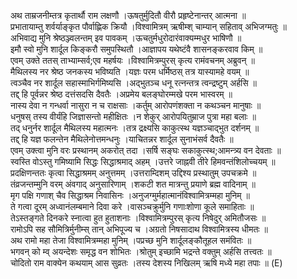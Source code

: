 

  
अथ ताम्रजनीम्तत्र कृतार्थौ राम लक्षणौ ।ऊषतुर्मुदितौ वीरौ प्रहृष्टेनान्तर् आत्मना  ॥   
प्रभातायाम्तु शर्वर्याङ्कृत पौर्वाह्णिक क्रियौ ।विश्वामित्रम् ऋषीम्श् चाम्यान् सहिताव् अभिजग्मतुः  ॥   
अभिवाद्य मुनि श्रेष्ठञ्ज्वलन्तम् इव पावकम् ।ऊचतुर्मधुरोदारंवाक्यम्मधुर भाषिणौ  ॥   
इमौ स्वो मुनि शार्दूल किङ्करौ समुपस्थितौ ।आज्ञापय यथेष्टंवै शासनङ्करवाव किम्  ॥   
एवम् उक्ते ततस् ताभ्याम्सर्व;एव महर्षयः ।विश्वामित्रम्पुरस् कृत्य रामंवचनम् अब्रुवन्  ॥   
मैथिलस्य नर श्रेष्ठ जनकस्य भविष्यति ।यज्ञः परम धर्मिष्ठस् तत्र यास्यामहे वयम्  ॥   
त्वञ्चैव नर शार्दूल सहास्माभिर्गमिष्यसि ।अद्भुतञ्च धनू रत्नन्तत्र त्वन्द्रष्टुम् अर्हसि  ॥   
तद्द् हि पूर्वन्नर श्रेष्ठ दत्तंसदसि दैवतैः ।अप्रमेय बलङ्घोरम्मखे परम भास्वरम्  ॥   
नास्य देवा न गन्धर्वा नासुरा न च राक्षसाः ।कर्तुम् आरोपणंशक्ता न कथञ्चन मानुषाः  ॥   
धनुषस् तस्य वीर्यंहि जिज्ञासन्तो महीक्षितः ।न शेकुर् आरोपयितुम्राज पुत्रा महा बलाः  ॥   
तद् धनुर्नर शार्दूल मैथिलस्य महात्मनः ।तत्र द्रक्ष्यसि काकुत्स्थ यज्ञञ्चाद्भुत दर्शनम्  ॥   
तद्द् हि यज्ञ फलन्तेन मैथिलेनोत्तमन्धनुः ।याचितन्नर शार्दूल सुनाभंसर्व दैवतैः  ॥   
एवम् उक्त्वा मुनि वरः प्रस्थानम् अकरोत् तदा ।सर्षि सङ्घः सकाकुत्स्थ;आमन्त्र्य वन देवताः  ॥   
स्वस्ति वोऽस्तु गमिष्यामि सिद्धः सिद्धाश्रमाद् अहम् ।उत्तरे जाह्नवी तीरे हिमवन्तंशिलोच्चयम्  ॥   
प्रदक्षिणन्ततः कृत्वा सिद्धाश्रमम् अनुत्तमम् ।उत्तराम्दिशम् उद्दिश्य प्रस्थातुम् उपचक्रमे  ॥   
तंव्रजन्तम्मुनि वरम् अंवगाद् अनुसारिणाम् ।शकटी शत मात्रन्तु प्रयाणे ब्रह्म वादिनाम्  ॥   
मृग पक्षि गणाश् चैव सिद्धाश्रम निवासिनः ।अनुजग्मुर्महात्मानंविश्वामित्रम्महा मुनिम्  ॥   
ते गत्वा दूरम् अध्वानंलम्बमाने दिवा करे ।वासञ्चक्रुर्मुनि गणाःशोणा कूले समाहिताः  ॥   
तेऽस्तङ्गते दिनकरे स्नात्वा हुत हुताशनाः ।विश्वामित्रम्पुरस् कृत्य निषेदुर् अमितौजसः  ॥   
रामोऽपि सह सौमित्रिर्मुनीम्स् तान् अभिपूज्य च ।अग्रतो निषसादाथ विश्वामित्रस्य धीमतः  ॥   
अथ रामो महा तेजा विश्वामित्रम्महा मुनिम् ।पप्रच्छ मुनि शार्दूलङ्कौतूहल समंवितः  ॥   
भगवन् को म्व् अयन्देशः समृद्ध वन शोभितः ।श्रोतुम् इच्छामि भद्रन्ते वक्तुम् अर्हसि तत्त्वतः  ॥   
चोदितो राम वाक्येन कथयाम् आस सुव्रतः ।तस्य देशस्य निखिलम् ऋषि मध्ये महा तपाः  ॥ (E)  
